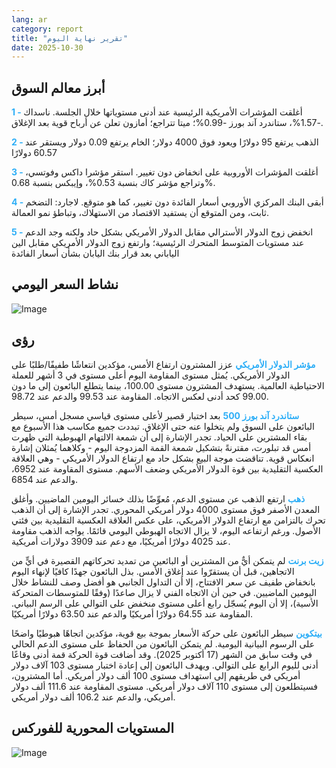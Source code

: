 ```yaml
---
lang: ar
category: report
title: "تقرير نهاية اليوم"
date: 2025-10-30
---
```



<h2>أبرز معالم السوق</h2>
<strong style="color: #2caef7;">1 - </strong> أغلقت المؤشرات الأمريكية الرئيسية عند أدنى مستوياتها خلال الجلسة. ناسداك -1.57%، ستاندرد آند بورز -0.99%؛ ميتا تتراجع؛ أمازون تعلن عن أرباح قوية بعد الإغلاق.

<strong style="color: #2caef7;">2 - </strong> الذهب يرتفع 95 دولارًا ويعود فوق 4000 دولار؛ الخام يرتفع 0.09 دولار ويستقر عند 60.57 دولارًا

<strong style="color: #2caef7;">3 - </strong> أغلقت المؤشرات الأوروبية على انخفاض دون تغيير. استقر مؤشرا داكس وفوتسي، وتراجع مؤشر كاك بنسبة 0.53%، وإيبكس بنسبة 0.68%.

<strong style="color: #2caef7;">4 - </strong> أبقى البنك المركزي الأوروبي أسعار الفائدة دون تغيير، كما هو متوقع. لاجارد: التضخم ثابت، ومن المتوقع أن يستفيد الاقتصاد من الاستهلاك، وتباطؤ نمو العمالة.

<strong style="color: #2caef7;">5 - </strong> انخفض زوج الدولار الأسترالي مقابل الدولار الأمريكي بشكل حاد ولكنه وجد الدعم عند مستويات المتوسط المتحرك الرئيسية؛ وارتفع زوج الدولار الأمريكي مقابل الين الياباني بعد قرار بنك اليابان بشأن أسعار الفائدة



<h2>نشاط السعر اليومي</h2>
<img src="https://markleighedu.github.io/img/Oct-2025/30-Oct-2025/price.jpg" alt="Image"/>

<h2>رؤى</h2>
<strong style="color: #2caef7;">مؤشر الدولار الأمريكي</strong> عزز المشترون ارتفاع الأمس، مؤكدين انتعاشًا طفيفًا/طلبًا على الدولار الأمريكي. يُمثل مستوى المقاومة اليوم أعلى مستوى في 3 أشهر للعملة الاحتياطية العالمية. يستهدف المشترون مستوى 100.00، بينما يتطلع البائعون إلى ما دون 99.00 كحد أدنى لعكس الاتجاه. المقاومة عند 99.53 والدعم عند 98.72.

<strong style="color: #2caef7;">ستاندرد آند بورز 500</strong> بعد اختبار قصير لأعلى مستوى قياسي مسجل أمس، سيطر البائعون على السوق ولم يتخلوا عنه حتى الإغلاق. تبددت جميع مكاسب هذا الأسبوع مع بقاء المشترين على الحياد. تجدر الإشارة إلى أن شمعة الالتهام الهبوطية التي ظهرت أمس قد تبلورت، مقترنةً بتشكيل شمعة القمة المزدوجة اليوم - وكلاهما يُمثلان إشارة انعكاس قوية. تناقضت موجة البيع بشكل حاد مع ارتفاع الدولار الأمريكي - وهي العلاقة العكسية التقليدية بين قوة الدولار الأمريكي وضعف الأسهم. مستوى المقاومة عند 6952، والدعم عند 6854.

<strong style="color: #2caef7;">ذهب</strong> ارتفع الذهب عن مستوى الدعم، مُعوِّضًا بذلك خسائر اليومين الماضيين. وأغلق المعدن الأصفر فوق مستوى 4000 دولار أمريكي المحوري. تجدر الإشارة إلى أن الذهب تحرك بالتزامن مع ارتفاع الدولار الأمريكي، على عكس العلاقة العكسية التقليدية بين فئتي الأصول. ورغم ارتفاعه اليوم، لا يزال الاتجاه الهبوطي اليومي قائمًا. يواجه الذهب مقاومة عند 4025 دولارًا أمريكيًا، مع دعم عند 3909 دولارات أمريكية.

<strong style="color: #2caef7;">زيت برنت</strong> لم يتمكن أيٌّ من المشترين أو البائعين من تمديد تحركاتهم القصيرة في أيٍّ من الاتجاهين، قبل أن يستقرّوا عند إغلاق الأمس. بذل البائعون جهدًا كافيًا لإنهاء اليوم بانخفاض طفيف عن سعر الافتتاح، إلا أن التداول الجانبي هو أفضل وصف للنشاط خلال اليومين الماضيين. في حين أن الاتجاه الفني لا يزال صاعدًا (وفقًا للمتوسطات المتحركة الأسية)، إلا أن اليوم يُسجّل رابع أعلى مستوى منخفض على التوالي على الرسم البياني. المقاومة عند 64.55 دولارًا أمريكيًا والدعم عند 63.50 دولارًا أمريكيًا.

<strong style="color: #2caef7;">بيتكوين</strong> سيطر البائعون على حركة الأسعار بموجة بيع قوية، مؤكدين اتجاهًا هبوطيًا واضحًا على الرسوم البيانية اليومية. لم يتمكن البائعون من الحفاظ على مستوى الدعم الحالي في وقت سابق من الشهر (17 أكتوبر 2025). وقد أضافت قوة الحركة قمة أدنى وقاعًا أدنى لليوم الرابع على التوالي. ويهدف البائعون إلى إعادة اختبار مستوى 103 آلاف دولار أمريكي في طريقهم إلى استهداف مستوى 100 ألف دولار أمريكي. أما المشترون، فسيتطلعون إلى مستوى 110 آلاف دولار أمريكي. مستوى المقاومة عند 111.6 ألف دولار أمريكي، والدعم عند 106.2 ألف دولار أمريكي.



<h2>المستويات المحورية للفوركس</h2>
<img src="https://markleighedu.github.io/img/Oct-2025/30-Oct-2025/pivot.jpg" alt="Image"/>